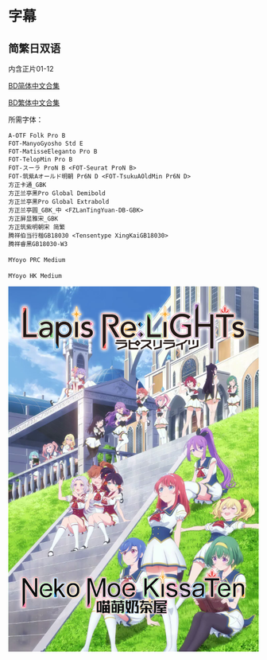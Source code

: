 # 字幕

## 简繁日双语

内含正片01-12

[BD简体中文合集](https://github.com/Nekomoekissaten-SUB/Nekomoekissaten-poi-Subs/raw/master/LapisReLights/LapisReLights_BD_JPSC.7z)

[BD繁体中文合集](https://github.com/Nekomoekissaten-SUB/Nekomoekissaten-poi-Subs/raw/master/LapisReLights/LapisReLights_BD_JPTC.7z)

所需字体：
```
A-OTF Folk Pro B
FOT-ManyoGyosho Std E
FOT-MatisseEleganto Pro B
FOT-TelopMin Pro B
FOT-スーラ ProN B <FOT-Seurat ProN B>
FOT-筑紫Aオールド明朝 Pr6N D <FOT-TsukuAOldMin Pr6N D>
方正卡通_GBK
方正兰亭黑Pro Global Demibold
方正兰亭黑Pro Global Extrabold
方正兰亭圆_GBK_中 <FZLanTingYuan-DB-GBK>
方正屏显雅宋_GBK
方正筑紫明朝宋 简繁
腾祥伯当行楷GB18030 <Tensentype XingKaiGB18030>
腾祥睿黑GB18030-W3

MYoyo PRC Medium

MYoyo HK Medium
```

![](poster.png)